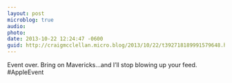 ```yaml
---
layout: post
microblog: true
audio: 
photo: 
date: 2013-10-22 12:24:47 -0600
guid: http://craigmcclellan.micro.blog/2013/10/22/t392718189991579648.html
---
```

Event over. Bring on Mavericks…and I’ll stop blowing up your feed. #AppleEvent
